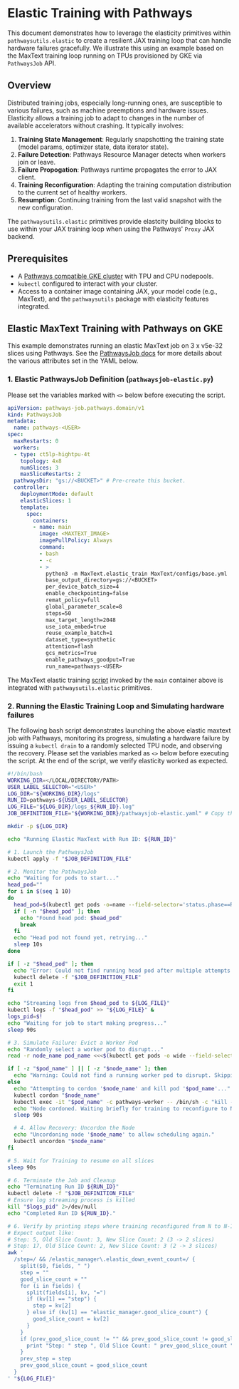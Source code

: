 # Elastic Training with Pathways

This document demonstrates how to leverage the elasticity primitives within `pathwaysutils.elastic` to create a resilient JAX training loop that can handle hardware failures gracefully. We illustrate this using an example based on the MaxText training loop running on TPUs provisioned by GKE via `PathwaysJob` API.

## Overview

Distributed training jobs, especially long-running ones, are susceptible to various failures, such as machine preemptions and hardware issues. Elasticity allows a training job to adapt to changes in the number of available accelerators without crashing. It typically involves:

1.  **Training State Management**: Regularly snapshotting the training state (model params, optimizer state, data iterator state).
1.  **Failure Detection**: Pathways Resource Manager detects when workers join or leave.
1.  **Failure Propogation**: Pathways runtime propagates the error to JAX client.
1.  **Training Reconfiguration**: Adapting the training computation distribution to the current set of healthy workers.
1.  **Resumption**: Continuing training from the last valid snapshot with the new configuration.

The `pathwaysutils.elastic` primitives provide elastcity building blocks to use within your JAX training loop when using the Pathways' `Proxy` JAX backend.

## Prerequisites

* A [Pathways compatible GKE cluster](https://cloud.google.com/ai-hypercomputer/docs/workloads/pathways-on-cloud/create-gke-cluster) with TPU and CPU nodepools.
* `kubectl` configured to interact with your cluster.
* Access to a container image containing JAX, your model code (e.g., MaxText), and the `pathwaysutils` package with elasticity features integrated.

## Elastic MaxText Training with Pathways on GKE

This example demonstrates running an elastic MaxText job on 3 x v5e-32 slices using Pathways. See the [PathwaysJob docs](https://cloud.google.com/ai-hypercomputer/docs/workloads/pathways-on-cloud/pathways-intro#pathwaysjob_api) for more details about the various attributes set in the YAML below. 

### 1. Elastic PathwaysJob Definition (`pathwaysjob-elastic.py`)
Please set the variables marked with `<>` below before executing the script.
```yaml
apiVersion: pathways-job.pathways.domain/v1
kind: PathwaysJob
metadata:
  name: pathways-<USER>
spec:
  maxRestarts: 0
  workers:
  - type: ct5lp-hightpu-4t
    topology: 4x8
    numSlices: 3
    maxSliceRestarts: 2
  pathwaysDir: "gs://<BUCKET>" # Pre-create this bucket.
  controller:
    deploymentMode: default
    elasticSlices: 1
    template:
      spec:
        containers:
        - name: main
          image: <MAXTEXT_IMAGE>
          imagePullPolicy: Always
          command:
          - bash
          - -c
          - >
            python3 -m MaxText.elastic_train MaxText/configs/base.yml
            base_output_directory=gs://<BUCKET>
            per_device_batch_size=4
            enable_checkpointing=false
            remat_policy=full
            global_parameter_scale=8
            steps=50
            max_target_length=2048
            use_iota_embed=true
            reuse_example_batch=1
            dataset_type=synthetic
            attention=flash
            gcs_metrics=True
            enable_pathways_goodput=True
            run_name=pathways-<USER>
```
The MaxText elastic training [script](https://github.com/AI-Hypercomputer/maxtext/blob/main/MaxText/elastic_train.py) invoked by the `main` container above is integrated with `pathwaysutils.elastic` primitives.

### 2. Running the Elastic Training Loop and Simulating hardware failures

The following bash script demonstrates launching the above elastic maxtext job with Pathways, monitoring its progress, simulating a hardware failure by issuing a `kubectl drain` to a randomly selected TPU node, and observing the recovery. Please set the variables marked as `<>` below before executing the script. At the end of the script, we verify elasticity worked as expected.

```bash
#!/bin/bash
WORKING_DIR=</LOCAL/DIRECTORY/PATH>
USER_LABEL_SELECTOR="<USER>"
LOG_DIR="${WORKING_DIR}/logs"
RUN_ID=pathways-${USER_LABEL_SELECTOR}
LOG_FILE="${LOG_DIR}/logs_${RUN_ID}.log"
JOB_DEFINITION_FILE="${WORKING_DIR}/pathwaysjob-elastic.yaml" # Copy the above yaml into this file

mkdir -p ${LOG_DIR}

echo "Running Elastic MaxText with Run ID: ${RUN_ID}"

# 1. Launch the PathwaysJob
kubectl apply -f "$JOB_DEFINITION_FILE"

# 2. Monitor the PathwaysJob
echo "Waiting for pods to start..."
head_pod=""
for i in $(seq 1 10)
do
  head_pod=$(kubectl get pods -o=name --field-selector='status.phase==Running' | grep "$USER_LABEL_SELECTOR" | grep 'head' | head -n 1)
  if [ -n "$head_pod" ]; then
    echo "Found head pod: $head_pod"
    break
  fi
  echo "Head pod not found yet, retrying..."
  sleep 10s
done

if [ -z "$head_pod" ]; then
  echo "Error: Could not find running head pod after multiple attempts. Cleaning up..." 1>&2
  kubectl delete -f "$JOB_DEFINITION_FILE"
  exit 1
fi

echo "Streaming logs from $head_pod to ${LOG_FILE}"
kubectl logs -f "$head_pod" >> "${LOG_FILE}" &
logs_pid=$!
echo "Waiting for job to start making progress..."
sleep 90s

# 3. Simulate Failure: Evict a Worker Pod
echo "Randomly select a worker pod to disrupt..."
read -r node_name pod_name <<<$(kubectl get pods -o wide --field-selector='status.phase==Running' | grep "$USER_LABEL_SELECTOR" | grep worker | shuf | head -n 1 | awk '{print $7, $1}')

if [ -z "$pod_name" ] || [ -z "$node_name" ]; then
  echo "Warning: Could not find a running worker pod to disrupt. Skipping disruption."
else
  echo "Attempting to cordon '$node_name' and kill pod '$pod_name'..."
  kubectl cordon "$node_name"
  kubectl exec -it "$pod_name" -c pathways-worker -- /bin/sh -c "kill -s SIGILL 1"
  echo "Node cordoned. Waiting briefly for training to reconfigure to N-1 slices..."
  sleep 90s

  # 4. Allow Recovery: Uncordon the Node
  echo "Uncordoning node '$node_name' to allow scheduling again."
  kubectl uncordon "$node_name"
fi

# 5. Wait for Training to resume on all slices
sleep 90s

# 6. Terminate the Job and Cleanup
echo "Terminating Run ID ${RUN_ID}"
kubectl delete -f "$JOB_DEFINITION_FILE"
# Ensure log streaming process is killed
kill "$logs_pid" 2>/dev/null 
echo "Completed Run ID ${RUN_ID}."

# 6. Verify by printing steps where training reconfigured from N to N-1 slices and later back to N slices
# Expect output like:
# Step: 5, Old Slice Count: 3, New Slice Count: 2 (3 -> 2 slices)
# Step: 17, Old Slice Count: 2, New Slice Count: 3 (2 -> 3 slices)
awk '
  /step=/ && /elastic_manager\.elastic_down_event_count=/ {
    split($0, fields, " ")
    step = ""
    good_slice_count = ""
    for (i in fields) {
      split(fields[i], kv, "=")
      if (kv[1] == "step") {
        step = kv[2]
      } else if (kv[1] == "elastic_manager.good_slice_count") {
        good_slice_count = kv[2]
      }
    }
    if (prev_good_slice_count != "" && prev_good_slice_count != good_slice_count) {
      print "Step: " step ", Old Slice Count: " prev_good_slice_count ", New Slice Count: " good_slice_count
    }
    prev_step = step
    prev_good_slice_count = good_slice_count
  }
' "${LOG_FILE}"
```
